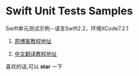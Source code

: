 # Swift Unit Tests Samples

Swift单元测试示例--语言Swift2.2，环境XCode7.2.1

1. [原博客教程地址](http://www.appcoda.com/unit-testing-swift/)

2. [中文翻译教程地址](https://segmentfault.com/a/1190000004525872)

喜欢的话,可以 **star** 一下
